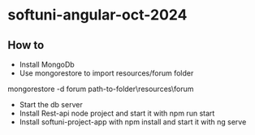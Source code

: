 # softuni-angular-oct-2024

## How to

- Install MongoDb
- Use mongorestore to import resources/forum folder 

mongorestore -d forum path-to-folder\resources\forum

- Start the db server
- Install Rest-api node project and start it with npm run start
- Install softuni-project-app with npm install and start it with ng serve